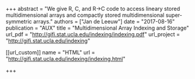 +++
abstract = "We give R, C, and R->C code to access lineary stored multidimensional arrays and compactly stored multidimensional super-symmetric arrays."
authors = ["Jan de Leeuw"]
date = "2017-08-16"
publication = "AUX"
title = "Multidimensional Array Indexing and Storage"
url_pdf = "http://gifi.stat.ucla.edu/indexing/indexing.pdf"
url_project = "http://gifi.stat.ucla.edu/indexing"


[[url_custom]]
name = "HTML"
url = "http://gifi.stat.ucla.edu/indexing/indexing.html"

+++


